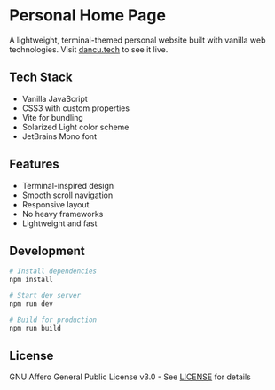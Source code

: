# Personal Home Page

A lightweight, terminal-themed personal website built with vanilla web technologies. Visit [dancu.tech](https://dancu.tech) to see it live.

## Tech Stack

- Vanilla JavaScript
- CSS3 with custom properties
- Vite for bundling
- Solarized Light color scheme
- JetBrains Mono font

## Features

- Terminal-inspired design
- Smooth scroll navigation
- Responsive layout
- No heavy frameworks
- Lightweight and fast

## Development

```bash
# Install dependencies
npm install

# Start dev server
npm run dev

# Build for production
npm run build
```

## License

GNU Affero General Public License v3.0 - See [LICENSE](LICENSE) for details